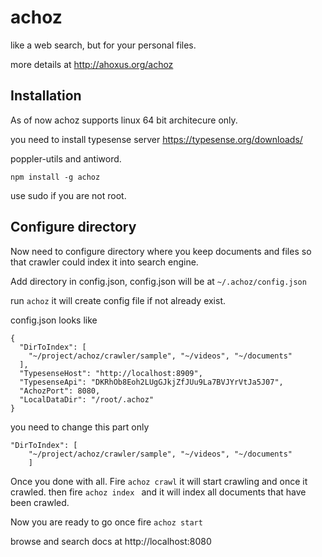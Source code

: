 # achoz

like a web search, but for your personal files.

more details at http://ahoxus.org/achoz

## Installation 

As of now achoz supports linux 64 bit architecure only.

you need to install typesense server https://typesense.org/downloads/

poppler-utils and antiword.

```
npm install -g achoz
```
use sudo if you are not root.
## Configure directory

Now need to configure directory where you keep documents and files so that crawler could index it into search engine.

Add directory in config.json, config.json will be at `~/.achoz/config.json` 

run  `achoz` it will create config file if not already exist.


config.json looks like 
```
{
  "DirToIndex": [
    "~/project/achoz/crawler/sample", "~/videos", "~/documents"
  ],
  "TypesenseHost": "http://localhost:8909",
  "TypesenseApi": "DKRhOb8Eoh2LUgGJkjZfJUu9La7BVJYrVtJa5J07",
  "AchozPort": 8080,
  "LocalDataDir": "/root/.achoz"
}
```

you need to change this part only
```
"DirToIndex": [
    "~/project/achoz/crawler/sample", "~/videos", "~/documents"
    ]
 ```

Once you done with all. Fire `achoz crawl` it will start crawling and once it crawled.
then fire `achoz index ` and it will  index all documents that have been crawled. 

Now you are ready to go once fire `achoz start` 

browse and search docs at http://localhost:8080 

